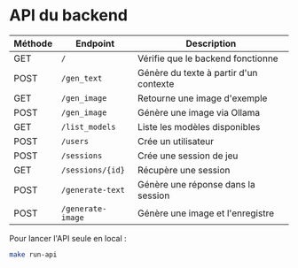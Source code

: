 # API du backend

| Méthode | Endpoint | Description |
|---------|----------|-------------|
| GET | `/` | Vérifie que le backend fonctionne |
| POST | `/gen_text` | Génère du texte à partir d'un contexte |
| GET | `/gen_image` | Retourne une image d'exemple |
| POST | `/gen_image` | Génère une image via Ollama |
| GET | `/list_models` | Liste les modèles disponibles |
| POST | `/users` | Crée un utilisateur |
| POST | `/sessions` | Crée une session de jeu |
| GET | `/sessions/{id}` | Récupère une session |
| POST | `/generate-text` | Génère une réponse dans la session |
| POST | `/generate-image` | Génère une image et l'enregistre |


Pour lancer l'API seule en local :

```bash
make run-api
```
